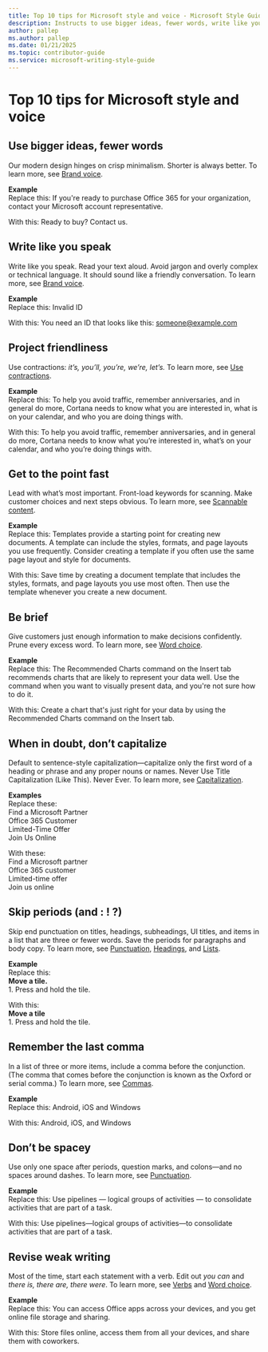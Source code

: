 ```yaml
---
title: Top 10 tips for Microsoft style and voice - Microsoft Style Guide
description: Instructs to use bigger ideas, fewer words, write like you speak, project friendliness and get to the point fast.
author: pallep
ms.author: pallep
ms.date: 01/21/2025
ms.topic: contributor-guide
ms.service: microsoft-writing-style-guide
---
```


# Top 10 tips for Microsoft style and voice

## Use bigger ideas, fewer words
Our modern design hinges on crisp minimalism. Shorter is always better. To
learn more, see [Brand voice](~/brand-voice-above-all-simple-human.md).

**Example**<br />Replace this: If you're ready to purchase Office 365 for your organization, contact your Microsoft account representative.

With this: Ready to buy? Contact us.

## Write like you speak
Write like you speak. Read your text aloud. Avoid jargon and overly complex or technical language. It should sound like a friendly conversation. To
learn more, see [Brand voice](~/brand-voice-above-all-simple-human.md).

**Example**<br />Replace this: Invalid ID

With this: You need an ID that looks like this: <someone@example.com>

## Project friendliness
Use contractions: *it’s, you’ll, you’re, we’re, let’s.* To learn more, see [Use contractions](~/word-choice/use-contractions.md).

**Example**<br />Replace this: To help you avoid traffic, remember anniversaries, and 
in general do more, Cortana needs to know what you are interested in, what is on your calendar, 
and who you are doing things with. 

With this: To help you avoid traffic, remember anniversaries, and in general do more, 
Cortana needs to know what you’re interested in, what’s on your calendar, and who you’re doing things with.

## Get to the point fast
Lead with what’s most important. Front-load keywords for scanning. Make
customer choices and next steps obvious. To learn more, see [Scannable content](~/scannable-content/index.md).

**Example**<br />Replace this: Templates
provide a starting point for creating new documents. A template can
include the styles, formats, and page layouts you use frequently.
Consider creating a template if you often use the same page layout and
style for documents.

With this: Save
time by creating a document template that includes the styles, formats,
and page layouts you use most often. Then use the template whenever you
create a new document.

## Be brief
Give customers just enough information to make decisions confidently. Prune every excess word. To learn more, see [Word choice](~/word-choice/index.md).

**Example**<br />Replace this:
The Recommended Charts command on the Insert tab recommends charts that
are likely to represent your data well. Use the command when you want
to visually present data, and you're not sure how to do it. 

With this: Create a chart that's just right for your data by using the Recommended Charts command on the Insert tab.

## When in doubt, don’t capitalize
Default to sentence-style capitalization—capitalize only the first word of
a heading or phrase and any proper nouns or names. Never Use Title
Capitalization (Like This). Never Ever. To learn more, see [Capitalization](~/capitalization.md).

**Examples**<br />Replace these: <br />Find a Microsoft Partner<br />Office 365 Customer<br />Limited-Time Offer<br />Join Us Online

With these:<br />Find a Microsoft partner<br />Office 365 customer<br />Limited-time offer<br />Join us online

## Skip periods (and : \! ?)
Skip end punctuation on titles, headings, subheadings, UI titles, and
items in a list that are three or fewer words. Save the periods for
paragraphs and body copy. To learn more, see [Punctuation](~/punctuation/index.md), [Headings](~/scannable-content/headings.md), and [Lists](~/scannable-content/lists.md). 

**Example**<br />Replace this:<br />**Move a tile.**<br />1\. Press and hold the tile.

With this:<br />**Move a tile**<br />1\. Press and hold the tile.

## Remember the last comma
In a list of three or more items, include a comma before the conjunction. (The comma that comes before the conjunction is known as the Oxford or serial comma.) To learn more, see [Commas](~/punctuation/commas.md). 

**Example**<br />Replace this: Android, iOS and Windows

With this: Android, iOS, and Windows

## Don’t be spacey
Use only one space after periods, question marks, and colons—and no spaces around dashes. To learn more, see [Punctuation](~/punctuation/index.md).

**Example**<br />Replace this: Use pipelines — logical groups of activities — to consolidate activities that are part of a task.

With this: Use pipelines—logical groups of activities—to consolidate activities that are part of a task.

## Revise weak writing
Most of the time, start each statement with a verb. Edit out *you can* and *there is, there are, there were*. To learn more, see [Verbs](~/grammar/verbs.md) and [Word choice](~/word-choice/index.md).

**Example**<br />Replace this: You can access Office apps across your devices, and you get online file storage and sharing.

With this: Store files online, access them from all your devices, and share them with coworkers.
